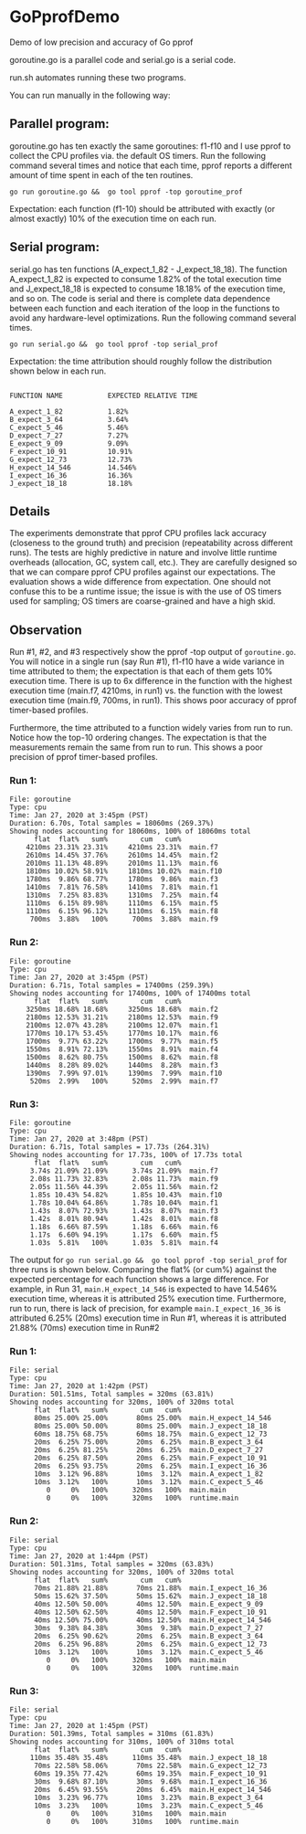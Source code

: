# GoPprofDemo
Demo of low precision and accuracy of Go pprof

goroutine.go is a parallel code and serial.go is a serial code.

run.sh automates running these two programs.

You can run manually in the following way:

## Parallel program:
goroutine.go has ten exactly the same goroutines: f1-f10 and I use pprof to collect the CPU profiles via. the default OS timers. 
Run the following command several times and notice that each time, pprof reports a different amount of time spent in each of the ten routines.

`go run goroutine.go &&  go tool pprof -top goroutine_prof`

Expectation: each function (f1-10) should be attributed with exactly (or almost exactly) 10% of the execution time on each run.


## Serial program:
serial.go has ten functions (A_expect_1_82 - J_expect_18_18).  The function A_expect_1_82 is expected to consume 1.82% of the total execution time and J_expect_18_18 is expected to consume 18.18% of the execution time, and so on. The code is serial and there is complete data dependence between each function and each iteration of the loop in the functions to avoid any hardware-level optimizations. 
Run the following command several times.

`go run serial.go &&  go tool pprof -top serial_prof`

Expectation: the time attribution should roughly follow the distribution shown below in each run.
```

FUNCTION NAME			EXPECTED RELATIVE TIME

A_expect_1_82			1.82%
B_expect_3_64			3.64%
C_expect_5_46			5.46%
D_expect_7_27			7.27%
E_expect_9_09			9.09%
F_expect_10_91			10.91%
G_expect_12_73			12.73%
H_expect_14_546			14.546%
I_expect_16_36			16.36%
J_expect_18_18			18.18%
```

## Details
The experiments demonstrate that pprof CPU profiles lack accuracy (closeness to the ground truth) and precision (repeatability across different runs). The tests are highly predictive in nature and involve little runtime overheads (allocation, GC, system call, etc.). They are carefully designed so that we can compare pprof CPU profiles against our expectations. The evaluation shows a wide difference from expectation. One should not confuse this to be a runtime issue; the issue is with the use of OS timers used for sampling; OS timers are coarse-grained and have a high skid.

## Observation
Run #1, #2, and #3 respectively show the pprof -top output of `goroutine.go`.
You will notice in a single run (say Run #1), f1-f10 have a wide variance in time attributed to them; the expectation is that each of them gets 10% execution time. There is up to 6x difference in the function with the highest execution time (main.f7, 4210ms, in run1) vs. the function with the lowest execution time (main.f9, 700ms, in run1).
This shows poor accuracy of pprof timer-based profiles.

Furthermore, the time attributed to a function widely varies from run to run. Notice how the top-10 ordering changes. The expectation is that the measurements remain the same from run to run. This shows a poor precision of pprof timer-based profiles.

### Run 1:
```
File: goroutine
Type: cpu
Time: Jan 27, 2020 at 3:45pm (PST)
Duration: 6.70s, Total samples = 18060ms (269.37%)
Showing nodes accounting for 18060ms, 100% of 18060ms total
      flat  flat%   sum%        cum   cum%
    4210ms 23.31% 23.31%     4210ms 23.31%  main.f7
    2610ms 14.45% 37.76%     2610ms 14.45%  main.f2
    2010ms 11.13% 48.89%     2010ms 11.13%  main.f6
    1810ms 10.02% 58.91%     1810ms 10.02%  main.f10
    1780ms  9.86% 68.77%     1780ms  9.86%  main.f3
    1410ms  7.81% 76.58%     1410ms  7.81%  main.f1
    1310ms  7.25% 83.83%     1310ms  7.25%  main.f4
    1110ms  6.15% 89.98%     1110ms  6.15%  main.f5
    1110ms  6.15% 96.12%     1110ms  6.15%  main.f8
     700ms  3.88%   100%      700ms  3.88%  main.f9
```

### Run 2:
```
File: goroutine
Type: cpu
Time: Jan 27, 2020 at 3:45pm (PST)
Duration: 6.71s, Total samples = 17400ms (259.39%)
Showing nodes accounting for 17400ms, 100% of 17400ms total
      flat  flat%   sum%        cum   cum%
    3250ms 18.68% 18.68%     3250ms 18.68%  main.f2
    2180ms 12.53% 31.21%     2180ms 12.53%  main.f9
    2100ms 12.07% 43.28%     2100ms 12.07%  main.f1
    1770ms 10.17% 53.45%     1770ms 10.17%  main.f6
    1700ms  9.77% 63.22%     1700ms  9.77%  main.f5
    1550ms  8.91% 72.13%     1550ms  8.91%  main.f4
    1500ms  8.62% 80.75%     1500ms  8.62%  main.f8
    1440ms  8.28% 89.02%     1440ms  8.28%  main.f3
    1390ms  7.99% 97.01%     1390ms  7.99%  main.f10
     520ms  2.99%   100%      520ms  2.99%  main.f7
```


### Run 3:
```
File: goroutine
Type: cpu
Time: Jan 27, 2020 at 3:48pm (PST)
Duration: 6.71s, Total samples = 17.73s (264.31%)
Showing nodes accounting for 17.73s, 100% of 17.73s total
      flat  flat%   sum%        cum   cum%
     3.74s 21.09% 21.09%      3.74s 21.09%  main.f7
     2.08s 11.73% 32.83%      2.08s 11.73%  main.f9
     2.05s 11.56% 44.39%      2.05s 11.56%  main.f2
     1.85s 10.43% 54.82%      1.85s 10.43%  main.f10
     1.78s 10.04% 64.86%      1.78s 10.04%  main.f1
     1.43s  8.07% 72.93%      1.43s  8.07%  main.f3
     1.42s  8.01% 80.94%      1.42s  8.01%  main.f8
     1.18s  6.66% 87.59%      1.18s  6.66%  main.f6
     1.17s  6.60% 94.19%      1.17s  6.60%  main.f5
     1.03s  5.81%   100%      1.03s  5.81%  main.f4
```



The output for `go run serial.go &&  go tool pprof -top serial_prof` for three runs is shown below.
Comparing the flat% (or cum%) against the expected percentage for each function shows a large difference. For example, in Run 31, `main.H_expect_14_546` is expected to have 14.546% execution time, whereas it is attributed 25% execution time. Furthermore, run to run, there is lack of precision, for example `main.I_expect_16_36` is attributed 6.25% (20ms) execution time in Run #1, whereas it is attributed 21.88% (70ms)  execution time in Run#2


### Run 1:
```
File: serial
Type: cpu
Time: Jan 27, 2020 at 1:42pm (PST)
Duration: 501.51ms, Total samples = 320ms (63.81%)
Showing nodes accounting for 320ms, 100% of 320ms total
      flat  flat%   sum%        cum   cum%
      80ms 25.00% 25.00%       80ms 25.00%  main.H_expect_14_546
      80ms 25.00% 50.00%       80ms 25.00%  main.J_expect_18_18
      60ms 18.75% 68.75%       60ms 18.75%  main.G_expect_12_73
      20ms  6.25% 75.00%       20ms  6.25%  main.B_expect_3_64
      20ms  6.25% 81.25%       20ms  6.25%  main.D_expect_7_27
      20ms  6.25% 87.50%       20ms  6.25%  main.F_expect_10_91
      20ms  6.25% 93.75%       20ms  6.25%  main.I_expect_16_36
      10ms  3.12% 96.88%       10ms  3.12%  main.A_expect_1_82
      10ms  3.12%   100%       10ms  3.12%  main.C_expect_5_46
         0     0%   100%      320ms   100%  main.main
         0     0%   100%      320ms   100%  runtime.main
```

### Run 2:
```
File: serial
Type: cpu
Time: Jan 27, 2020 at 1:44pm (PST)
Duration: 501.31ms, Total samples = 320ms (63.83%)
Showing nodes accounting for 320ms, 100% of 320ms total
      flat  flat%   sum%        cum   cum%
      70ms 21.88% 21.88%       70ms 21.88%  main.I_expect_16_36
      50ms 15.62% 37.50%       50ms 15.62%  main.J_expect_18_18
      40ms 12.50% 50.00%       40ms 12.50%  main.E_expect_9_09
      40ms 12.50% 62.50%       40ms 12.50%  main.F_expect_10_91
      40ms 12.50% 75.00%       40ms 12.50%  main.H_expect_14_546
      30ms  9.38% 84.38%       30ms  9.38%  main.D_expect_7_27
      20ms  6.25% 90.62%       20ms  6.25%  main.B_expect_3_64
      20ms  6.25% 96.88%       20ms  6.25%  main.G_expect_12_73
      10ms  3.12%   100%       10ms  3.12%  main.C_expect_5_46
         0     0%   100%      320ms   100%  main.main
         0     0%   100%      320ms   100%  runtime.main
```

### Run 3:
```
File: serial
Type: cpu
Time: Jan 27, 2020 at 1:45pm (PST)
Duration: 501.39ms, Total samples = 310ms (61.83%)
Showing nodes accounting for 310ms, 100% of 310ms total
      flat  flat%   sum%        cum   cum%
     110ms 35.48% 35.48%      110ms 35.48%  main.J_expect_18_18
      70ms 22.58% 58.06%       70ms 22.58%  main.G_expect_12_73
      60ms 19.35% 77.42%       60ms 19.35%  main.F_expect_10_91
      30ms  9.68% 87.10%       30ms  9.68%  main.I_expect_16_36
      20ms  6.45% 93.55%       20ms  6.45%  main.H_expect_14_546
      10ms  3.23% 96.77%       10ms  3.23%  main.B_expect_3_64
      10ms  3.23%   100%       10ms  3.23%  main.C_expect_5_46
         0     0%   100%      310ms   100%  main.main
         0     0%   100%      310ms   100%  runtime.main
```
